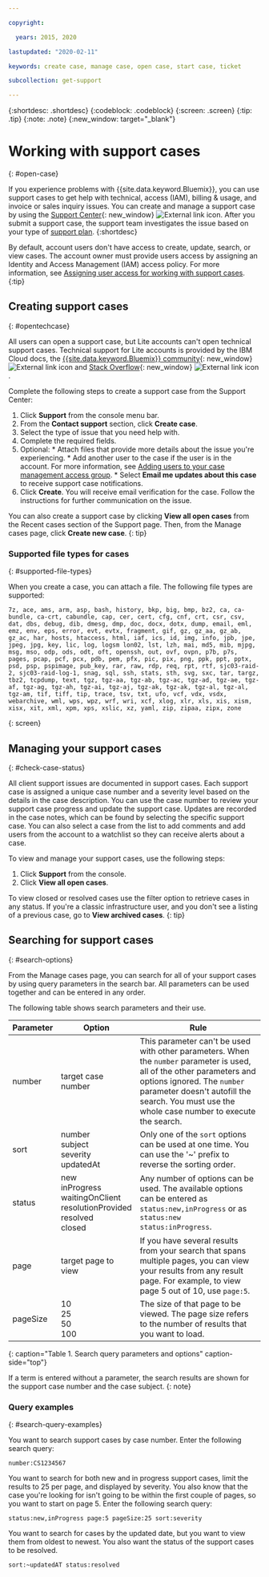 ```yaml
---

copyright:

  years: 2015, 2020

lastupdated: "2020-02-11"

keywords: create case, manage case, open case, start case, ticket

subcollection: get-support

---
```


{:shortdesc: .shortdesc}
{:codeblock: .codeblock}
{:screen: .screen}
{:tip: .tip}
{:note: .note}
{:new_window: target="_blank"}

# Working with support cases 
{: #open-case}

If you experience problems with {{site.data.keyword.Bluemix}}, you can use support cases to get help with technical, access (IAM), billing & usage, and invoice or sales inquiry issues. You can create and manage a support case by using the [Support Center](https://cloud.ibm.com/unifiedsupport/supportcenter){: new_window} ![External link icon](../icons/launch-glyph.svg "External link icon"). After you submit a support case, the support team investigates the issue based on your type of [support plan](/docs/get-support?topic=get-support-support-plans).
{:shortdesc}

By default, account users don't have access to create, update, search, or view cases. The account owner must provide users access by assigning an Identity and Access Management (IAM) access policy. For more information, see [Assigning user access for working with support cases](/docs/get-support?topic=get-support-access#access).
{:tip}


## Creating support cases
{: #opentechcase}

All users can open a support case, but Lite accounts can't open technical support cases. Technical support for Lite accounts is provided by the IBM Cloud docs, the [{{site.data.keyword.Bluemix}} community](https://developer.ibm.com/answers/topics/ibm-cloud/){: new_window} ![External link icon](../icons/launch-glyph.svg "External link icon") and [Stack Overflow](https://stackoverflow.com/questions/tagged/ibm-cloud?tab=Newest){: new_window} ![External link icon](../icons/launch-glyph.svg "External link icon"). 

Complete the following steps to create a support case from the Support Center: 

  1. Click **Support** from the console menu bar.
  1. From the **Contact support** section, click **Create case**. 
  1. Select the type of issue that you need help with. 
  1. Complete the required fields.
  1. Optional: 
    * Attach files that provide more details about the issue you're experiencing.
    * Add another user to the case if the user is in the account. For more information, see [Adding users to your case management access group](/docs/get-support?topic=get-support-access#add-user-access-group).
    * Select **Email me updates about this case** to receive support case notifications. 
  1. Click **Create**. You will receive email verification for the case. Follow the instructions for further communication on the issue. 

You can also create a support case by clicking **View all open cases** from the Recent cases section of the Support page. Then, from the Manage cases page, click **Create new case**. 
{: tip} 

### Supported file types for cases 
{: #supported-file-types}

When you create a case, you can attach a file. The following file types are supported: 

```
7z, ace, ams, arm, asp, bash, history, bkp, big, bmp, bz2, ca, ca-bundle, ca-crt, cabundle, cap, cer, cert, cfg, cnf, crt, csr, csv, dat, dbs, debug, dib, dmesg, dmp, doc, docx, dotx, dump, email, eml, emz, env, eps, error, evt, evtx, fragment, gif, gz, gz_aa, gz_ab, gz_ac, har, hosts, htaccess, html, iaf, ics, id, img, info, jpb, jpe, jpeg, jpg, key, lic, log, logsm lon02, lst, lzh, mai, md5, mib, mjpg, msg, mso, odp, ods, odt, oft, openssh, out, ovf, ovpn, p7b, p7s, pages, pcap, pcf, pcx, pdb, pem, pfx, pic, pix, png, ppk, ppt, pptx, psd, psp, pspimage, pub_key, rar, raw, rdp, req, rpt, rtf, sjc03-raid-2, sjc03-raid-log-1, snag, sql, ssh, stats, sth, svg, sxc, tar, targz, tbz2, tcpdump, text, tgz, tgz-aa, tgz-ab, tgz-ac, tgz-ad, tgz-ae, tgz-af, tgz-ag, tgz-ah, tgz-ai, tgz-aj, tgz-ak, tgz-ak, tgz-al, tgz-al, tgz-am, tif, tiff, tip, trace, tsv, txt, ufo, vcf, vdx, vsdx, webarchive, wml, wps, wpz, wrf, wri, xcf, xlog, xlr, xls, xis, xism, xisx, xit, xml, xpm, xps, xslic, xz, yaml, zip, zipaa, zipx, zone
```
{: screen}


## Managing your support cases 
{: #check-case-status}

All client support issues are documented in support cases. Each support case is assigned a unique case number and a severity level based on the details in the case description. You can use the case number to review your support case progress and update the support case. Updates are recorded in the case notes, which can be found by selecting the specific support case. You can also select a case from the list to add comments and add users from the account to a watchlist so they can receive alerts about a case. 

To view and manage your support cases, use the following steps:

1. Click **Support** from the console.
1. Click **View all open cases**.

To view closed or resolved cases use the filter option to retrieve cases in any status. If you're a classic infrastructure user, and you don't see a listing of a previous case, go to **View archived cases**. 
{: tip}

## Searching for support cases 
{: #search-options}

From the Manage cases page, you can search for all of your support cases by using query parameters in the search bar. All parameters can be used together and can be entered in any order. 

The following table shows search parameters and their use.
 
| Parameter | Option                                                                           | Rule                                                                         |
|-----------|----------------------------------------------------------------------------------|------------------------------------------------------------------------------|
| number    | target case number                                                               | This parameter can't be used with other parameters. When the `number` parameter is used, all of the other parameters and options ignored. The `number` parameter doesn't autofill the search. You must use the whole case number to execute the search. |
| sort      | number<br>subject<br>severity<br>updatedAt                                       | Only one of the `sort` options can be used at one time. You can use the '~' prefix to reverse the sorting order. |
| status    | new<br>inProgress<br>waitingOnClient<br>resolutionProvided<br>resolved<br>closed | Any number of options can be used. The available options can be entered as `status:new,inProgress` or as `status:new status:inProgress`. |
| page      | target page to view                                                         | If you have several results from your search that spans multiple pages, you can view your results from any result page. For example, to view page 5 out of 10, use `page:5`. |
| pageSize  | 10<br>25<br>50<br>100                                                         | The size of that page to be viewed. The page size refers to the number of results that you want to load. |
{: caption="Table 1. Search query parameters and options" caption-side="top"}

If a term is entered without a parameter, the search results are shown for the support case number and the case subject. 
{: note}

### Query examples
{: #search-query-examples}

You want to search support cases by case number. Enter the following search query:

`number:CS1234567`

You want to search for both new and in progress support cases, limit the results to 25 per page, and displayed by severity. You also know that the case you're looking for isn't going to be within the first couple of pages, so you want to start on page 5. Enter the following search query: 

`status:new,inProgress page:5 pageSize:25 sort:severity`

You want to search for cases by the updated date, but you want to view them from oldest to newest. You also want the status of the support cases to be resolved. 

`sort:~updatedAT status:resolved`
